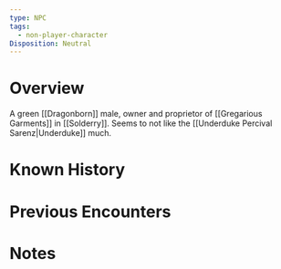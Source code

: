 ```yaml
---
type: NPC
tags:
  - non-player-character
Disposition: Neutral
---
```

# Overview
A green [[Dragonborn]] male, owner and proprietor of [[Gregarious Garments]] in [[Solderry]]. Seems to not like the [[Underduke Percival Sarenz|Underduke]] much.
# Known History

# Previous Encounters

# Notes
